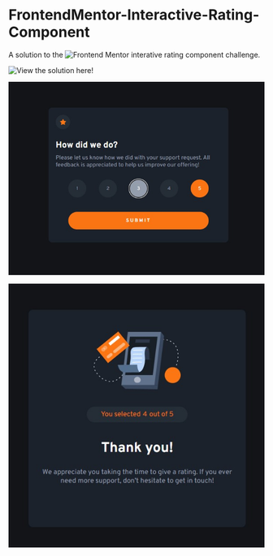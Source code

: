 # FrontendMentor-Interactive-Rating-Component

A solution to the ![Frontend Mentor interative rating component challenge](https://www.frontendmentor.io/challenges/interactive-rating-component-koxpeBUmI). 

![View the solution here!](https://frontend-mentor-interactive-rating-component-seven.vercel.app/)

![](./resources/solution_images/Rating.jpg)

![](./resources/solution_images/ThanksPage.jpg)